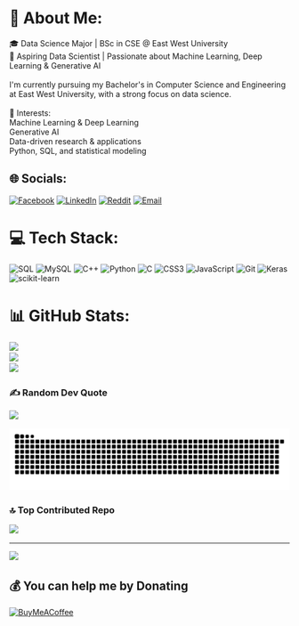 # 💫 About Me:
🎓 Data Science Major | BSc in CSE @ East West University<br>🚀 Aspiring Data Scientist | Passionate about Machine Learning, Deep Learning & Generative AI<br><br>I'm currently pursuing my Bachelor's in Computer Science and Engineering at East West University, with a strong focus on data science.<br><br>📌 Interests:<br>Machine Learning & Deep Learning<br>Generative AI<br>Data-driven research & applications<br>Python, SQL, and statistical modeling


## 🌐 Socials:
[![Facebook](https://img.shields.io/badge/Facebook-1877F2?style=for-the-badge&logo=facebook&logoColor=white)](https://www.facebook.com/SR.SEAM?mibextid=LQQJ4d)
[![LinkedIn](https://img.shields.io/badge/LinkedIn-0077B5?style=for-the-badge&logo=linkedin&logoColor=white)](https://www.linkedin.com/in/SR.SEAM?mibextid=LQQJ4d)
[![Reddit](https://img.shields.io/badge/Reddit-FF4500?style=for-the-badge&logo=reddit&logoColor=white)](https://reddit.com/user/SR_SEAM)
[![Email](https://img.shields.io/badge/Email-D14836?style=for-the-badge&logo=gmail&logoColor=white)](mailto:sihabbinsarwar007@gmail.com)




# 💻 Tech Stack:
![SQL](https://img.shields.io/badge/SQL-%2300C7B7.svg?style=for-the-badge&logo=sqlite&logoColor=white)
![MySQL](https://img.shields.io/badge/MySQL-%2300f.svg?style=for-the-badge&logo=mysql&logoColor=white)
![C++](https://img.shields.io/badge/c++-%2300599C.svg?style=for-the-badge&logo=c%2B%2B&logoColor=white)
![Python](https://img.shields.io/badge/python-%2314354C.svg?style=for-the-badge&logo=python&logoColor=white)
![C](https://img.shields.io/badge/c-%2300599C.svg?style=for-the-badge&logo=c&logoColor=white)
![CSS3](https://img.shields.io/badge/css3-%231572B6.svg?style=for-the-badge&logo=css3&logoColor=white)
![JavaScript](https://img.shields.io/badge/javascript-%23323330.svg?style=for-the-badge&logo=javascript&logoColor=%23F7DF1E)
![Git](https://img.shields.io/badge/git-%23F05033.svg?style=for-the-badge&logo=git&logoColor=white)
![Keras](https://img.shields.io/badge/Keras-%23D00000.svg?style=for-the-badge&logo=Keras&logoColor=white)
![scikit-learn](https://img.shields.io/badge/scikit--learn-%23F7931E.svg?style=for-the-badge&logo=scikit-learn&logoColor=white)


# 📊 GitHub Stats:
![](https://github-readme-stats.vercel.app/api?username=SRSEAM007&theme=vision-friendly-dark&hide_border=true&include_all_commits=true&count_private=true)<br/>
![](https://nirzak-streak-stats.vercel.app/?user=SRSEAM007&theme=vision-friendly-dark&hide_border=true)<br/>
![](https://github-readme-stats.vercel.app/api/top-langs/?username=SRSEAM007&theme=vision-friendly-dark&hide_border=true&include_all_commits=true&count_private=true&layout=compact)

### ✍️ Random Dev Quote
![](https://quotes-github-readme.vercel.app/api?type=horizontal&theme=radical)

![snake gif](https://github.com/SRSEAM007/SRSEAM007/blob/output/github-snake-dark.svg)

### 🔝 Top Contributed Repo
![](https://github-contributor-stats.vercel.app/api?username=SRSEAM007&limit=5&theme=dark&combine_all_yearly_contributions=true)

---
[![](https://visitcount.itsvg.in/api?id=SRSEAM007&icon=0&color=10)](https://visitcount.itsvg.in)

  ## 💰 You can help me by Donating
  [![BuyMeACoffee](https://img.shields.io/badge/Buy%20Me%20a%20Coffee-ffdd00?style=for-the-badge&logo=buy-me-a-coffee&logoColor=black)](https://buymeacoffee.com/SRSEAM) 

  
<!-- Proudly created with GPRM ( https://gprm.itsvg.in ) -->
